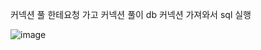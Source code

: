 커넥션 풀 한테요청 가고
커넥션 풀이 db 커넥션 가져와서
sql 실행

![image](https://user-images.githubusercontent.com/40969203/102087793-660de780-3e5d-11eb-9c9c-9c1c0729f72f.png)
